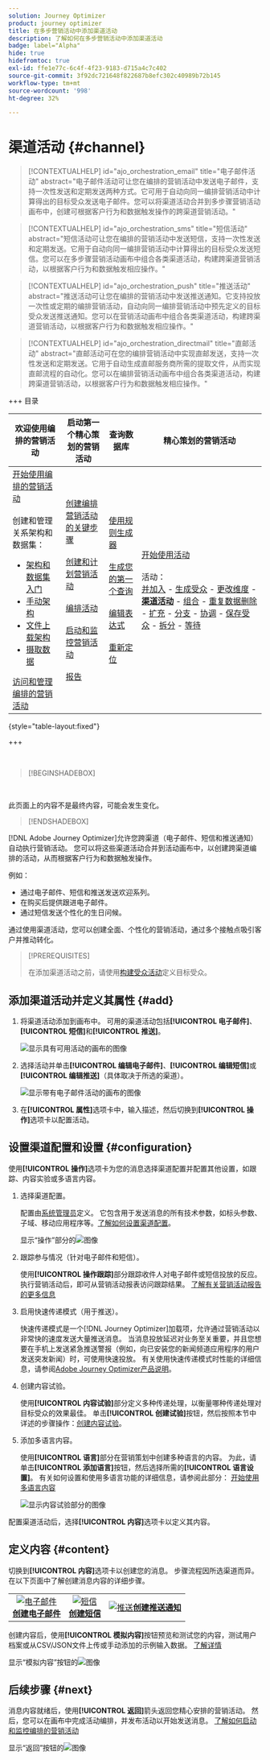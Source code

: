 ```yaml
---
solution: Journey Optimizer
product: journey optimizer
title: 在多步营销活动中添加渠道活动
description: 了解如何在多步营销活动中添加渠道活动
badge: label="Alpha"
hide: true
hidefromtoc: true
exl-id: ffe1e77c-6c4f-4f23-9183-d715a4c7c402
source-git-commit: 3f92dc721648f822687b8efc302c40989b72b145
workflow-type: tm+mt
source-wordcount: '998'
ht-degree: 32%

---
```


# 渠道活动 {#channel}

>[!CONTEXTUALHELP]
>id="ajo_orchestration_email"
>title="电子邮件活动"
>abstract="电子邮件活动可让您在编排的营销活动中发送电子邮件，支持一次性发送和定期发送两种方式。它可用于自动向同一编排营销活动中计算得出的目标受众发送电子邮件。您可以将渠道活动合并到多步骤营销活动画布中，创建可根据客户行为和数据触发操作的跨渠道营销活动。"

>[!CONTEXTUALHELP]
>id="ajo_orchestration_sms"
>title="短信活动"
>abstract="短信活动可让您在编排的营销活动中发送短信，支持一次性发送和定期发送。它用于自动向同一编排营销活动中计算得出的目标受众发送短信。您可以在多步骤营销活动画布中组合各类渠道活动，构建跨渠道营销活动，以根据客户行为和数据触发相应操作。"

>[!CONTEXTUALHELP]
>id="ajo_orchestration_push"
>title="推送活动"
>abstract="推送活动可让您在编排的营销活动中发送推送通知。它支持投放一次性或定期的编排营销活动，自动向同一编排营销活动中预先定义的目标受众发送推送通知。您可以在营销活动画布中组合各类渠道活动，构建跨渠道营销活动，以根据客户行为和数据触发相应操作。"

<!--
UNUSED IDs in BJ

>[!CONTEXTUALHELP]
>id="ajo_orchestration_push_ios"
>title="Push iOS activity"
>abstract="The Push iOS activity let you send iOS Push notifications as part of your orchestrated campaign. It enables the delivery of both one-time and recurring orchestrated campaigns, automating the sending iOS Push notifications to a predefined target within the same workflow. You can combine channel activities into the campaign canvas to create cross-channel campaigns that can trigger actions based on customer behavior and data."

>[!CONTEXTUALHELP]
>id="ajo_orchestration_push_android"
>title="Push Android activity"
>abstract="The Push Android activity ket you send Android Push notifications as part of your orchestrated campaign. It enables the delivery of both one-time and recurring messages, automating the sending Android Push notifications to a predefined target within the same orchestrated campaign. You can combine channel activities into the orchestrated campaign canvas to create cross-channel campaigns that can trigger actions based on customer behavior and data."

-->

>[!CONTEXTUALHELP]
>id="ajo_orchestration_directmail"
>title="直邮活动"
>abstract="直邮活动可在您的编排营销活动中实现直邮发送，支持一次性发送和定期发送。它用于自动生成直邮服务商所需的提取文件，从而实现直邮流程的自动化。您可以在编排营销活动画布中组合各类渠道活动，构建跨渠道营销活动，以根据客户行为和数据触发相应操作。"


+++ 目录

| 欢迎使用编排的营销活动 | 启动第一个精心策划的营销活动 | 查询数据库 | 精心策划的营销活动 |
|---|---|---|---|
| [开始使用编排的营销活动](../gs-orchestrated-campaigns.md)<br/><br/>创建和管理关系架构和数据集：</br> <ul><li>[架构和数据集入门](../gs-schemas.md)</li><li>[手动架构](../manual-schema.md)</li><li>[文件上载架构](../file-upload-schema.md)</li><li>[摄取数据](../ingest-data.md)</li></ul>[访问和管理编排的营销活动](../access-manage-orchestrated-campaigns.md) | [创建编排营销活动的关键步骤](../gs-campaign-creation.md)<br/><br/>[创建和计划营销活动](../create-orchestrated-campaign.md)<br/><br/>[编排活动](../orchestrate-activities.md)<br/><br/>[启动和监控营销活动](../start-monitor-campaigns.md)<br/><br/>[报告](../reporting-campaigns.md) | [使用规则生成器](../orchestrated-rule-builder.md)<br/><br/>[生成您的第一个查询](../build-query.md)<br/><br/>[编辑表达式](../edit-expressions.md)<br/><br/>[重新定位](../retarget.md) | [开始使用活动](about-activities.md)<br/><br/>活动：<br/>[并加入](and-join.md) - [生成受众](build-audience.md) - [更改维度](change-dimension.md) - <b>[渠道活动](channels.md)</b> - [组合](combine.md) - [重复数据删除](deduplication.md) - [扩充](enrichment.md) - [分支](fork.md) - [协调](reconciliation.md) - [保存受众](save-audience.md) - [拆分](split.md) - [等待](wait.md) |

{style="table-layout:fixed"}

+++

<br/>

>[!BEGINSHADEBOX]

</br>

此页面上的内容不是最终内容，可能会发生变化。

>[!ENDSHADEBOX]

[!DNL Adobe Journey Optimizer]允许您跨渠道（电子邮件、短信和推送通知）自动执行营销活动。 您可以将这些渠道活动合并到活动画布中，以创建跨渠道编排的活动，从而根据客户行为和数据触发操作。

例如：
* 通过电子邮件、短信和推送发送欢迎系列。
* 在购买后提供跟进电子邮件。
* 通过短信发送个性化的生日问候。

通过使用渠道活动，您可以创建全面、个性化的营销活动，通过多个接触点吸引客户并推动转化。

>[!PREREQUISITES]
>
>在添加渠道活动之前，请使用[构建受众活动](build-audience.md)定义目标受众。

## 添加渠道活动并定义其属性 {#add}

1. 将渠道活动添加到画布中。 可用的渠道活动包括&#x200B;**[!UICONTROL 电子邮件]**、**[!UICONTROL 短信]**&#x200B;和&#x200B;**[!UICONTROL 推送]**。

   ![显示具有可用活动的画布的图像](../assets/channel-add.png)

1. 选择活动并单击&#x200B;**[!UICONTROL 编辑电子邮件]**、**[!UICONTROL 编辑短信]**&#x200B;或&#x200B;**[!UICONTROL 编辑推送]**（具体取决于所选的渠道）。

   ![显示带有电子邮件活动的画布的图像](../assets/channel-edit.png)

1. 在&#x200B;**[!UICONTROL 属性]**&#x200B;选项卡中，输入描述，然后切换到&#x200B;**[!UICONTROL 操作]**&#x200B;选项卡以配置活动。

## 设置渠道配置和设置 {#configuration}

使用&#x200B;**[!UICONTROL 操作]**&#x200B;选项卡为您的消息选择渠道配置并配置其他设置，如跟踪、内容实验或多语言内容。

1. 选择渠道配置。

   配置由[系统管理员](../../start/path/administrator.md)定义。 它包含用于发送消息的所有技术参数，如标头参数、子域、移动应用程序等。[了解如何设置渠道配置](../../configuration/channel-surfaces.md)。

   显示“操作”部分的![图像](../assets/channel-actions.png)

1. 跟踪参与情况（针对电子邮件和短信）。

   使用&#x200B;**[!UICONTROL 操作跟踪]**&#x200B;部分跟踪收件人对电子邮件或短信投放的反应。 执行营销活动后，即可从营销活动报表访问跟踪结果。 [了解有关营销活动报告的更多信息](../../reports/campaign-global-report-cja.md)

1. 启用快速传递模式（用于推送）。

   快速传递模式是一个[!DNL Journey Optimizer]加载项，允许通过营销活动以非常快的速度发送大量推送消息。 当消息投放延迟对业务至关重要，并且您想要在手机上发送紧急推送警报（例如，向已安装您的新闻频道应用程序的用户发送突发新闻）时，可使用快速投放。 有关使用快速传递模式时性能的详细信息，请参阅[Adobe Journey Optimizer产品说明](https://helpx.adobe.com/cn/legal/product-descriptions/adobe-journey-optimizer.html)。

1. 创建内容试验。

   使用&#x200B;**[!UICONTROL 内容试验]**&#x200B;部分定义多种传递处理，以衡量哪种传递处理对目标受众的效果最佳。 单击&#x200B;**[!UICONTROL 创建试验]**&#x200B;按钮，然后按照本节中详述的步骤操作：[创建内容试验](../../content-management/content-experiment.md)。

1. 添加多语言内容。

   使用&#x200B;**[!UICONTROL 语言]**&#x200B;部分在营销策划中创建多种语言的内容。 为此，请单击&#x200B;**[!UICONTROL 添加语言]**&#x200B;按钮，然后选择所需的&#x200B;**[!UICONTROL 语言设置]**。 有关如何设置和使用多语言功能的详细信息，请参阅此部分： [开始使用多语言内容](../../content-management/multilingual-gs.md)

   ![显示内容试验部分的图像](../assets/channel-experiment.png)

配置渠道活动后，选择&#x200B;**[!UICONTROL 内容]**&#x200B;选项卡以定义其内容。

## 定义内容 {#content}

切换到&#x200B;**[!UICONTROL 内容]**&#x200B;选项卡以创建您的消息。 步骤流程因所选渠道而异。 在以下页面中了解创建消息内容的详细步骤。

<table style="table-layout:fixed"><tr style="border: 0; text-align: center;" >
<td><a href="../../email/create-email.md"><img alt="电子邮件" src="../../channels/assets/do-not-localize/email.png"></a><br/><a href="../../email/create-email.md"><strong>创建电子邮件</strong></a></td>
<td><a href="../../sms/create-sms.md"><img alt="短信" src="../../channels/assets/do-not-localize/sms.png"></a><br/><a href="../../sms/create-sms.md"><strong>创建短信</strong></a></td>
<td><a href="../../push/create-push.md"><img alt="推送" src="../../channels/assets/do-not-localize/push.png"></a><a href="../../push/create-push.md"><strong>创建推送通知</strong></a></td>
</tr></table>

创建内容后，使用&#x200B;**[!UICONTROL 模拟内容]**&#x200B;按钮预览和测试您的内容，测试用户档案或从CSV/JSON文件上传或手动添加的示例输入数据。 [了解详情](../../content-management/preview-test.md)

显示“模拟内容”按钮的![图像](../assets/channel-simulate.png)

## 后续步骤 {#next}

消息内容就绪后，使用&#x200B;**[!UICONTROL 返回]**&#x200B;箭头返回您精心安排的营销活动。 然后，您可以在画布中完成活动编排，并发布活动以开始发送消息。 [了解如何启动和监控编排的营销活动](../start-monitor-campaigns.md)

显示“返回”按钮的![图像](../assets/channel-back.png)

<!--
## Examples {#cross-channel-workflow-sample}

Here is a cross-channel orchestrated campaign example with a segmentation and two deliveries. The orchestrated campaign targets all customers who live in Paris and who are interested in coffee machines. Among this population, an email is sent to the regular customers and an SMS is sent to the VIP clients.

![](../assets/workflow-channel-example.png)

<!--
description, which use case you can perform (common other activities that you can link before of after the activity)

how to add and configure the activity

example of a configured activity within a workflow
The Email delivery activity allows you to configure the sending an email in a workflow. 

-->

<!--You can also create a recurring orchestrated campaign to send a personalized SMS every first day of the month at 8 PM to all customers living in Paris.

![](../assets/workflow-channel-example2.png)-->

<!-- Scheduled emails available?

This can be a single send email and sent just once, or it can be a recurring email.
* Single send emails are standard emails, sent once.
* Recurring emails allow you to send the same email multiple times to different targets over a defined period. You can aggregate the deliveries per period in order to get reports that correspond to your needs.

When linked to a scheduler, you can define recurring emails.
Email recipients are defined upstream of the activity in the same workflow, via an Audience targeting activity.

-->


<!--The message preparation is triggered according to the workflow execution parameters. From the message dashboard, you can select whether to request or not a manual confirmation to send the message (required by default). You can start the workflow manually or place a scheduler activity in the workflow to automate execution.-->

